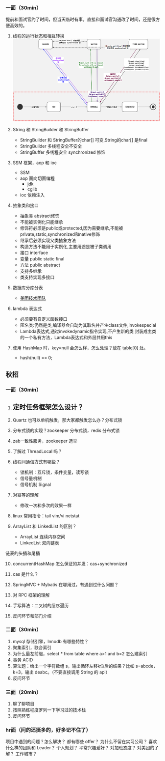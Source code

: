 ### 一面（30min）
提前和面试官约了时间，但当天临时有事，直接和面试官沟通改了时间，还是很方便高效的。

1. 线程的运行状态和相互转换
   ![thead#State](../../image/thread_state.png)

2. String 和 StringBuilder 和 StringBuffer
   - StringBuilder 和 StringBuffer的char[] 可变,String的char[] 是final
   - StringBuilder  多线程安全不安全
   - StringBuffer 多线程安全 synchronized 修饰
3. SSM 框架，aop 和 ioc
   - SSM
   - aop 面向切面编程
     - jdk 
     - cglib 
   - ioc 依赖注入
4. 抽象类和接口
   - 抽象类 abstract修饰
    - 不能被实例化只能继承
    - 修饰符必须是public或protected,因为需要继承,不能被private,static,synchronized和native修饰
    - 继承后必须实现父类抽象方法
    - 构造方法不能用于实例化,主要用途是被子类调用
   - 接口 interface
    - 变量 public static final
    - 方法 public abstract
    - 支持多继承
    - 类支持实现多接口
5. 数据库分库分表 
    - [美团技术团队](https://tech.meituan.com/2016/11/18/dianping-order-db-sharding.html)
6. lambda 表达式
    - 必须要有自定义函数接口
    - 匿名类:仍然是类,编译器会自动为其取名并产生class文件,invokespecial
    - Lambda表达式,通过invokedynamic指令实现,不产生新的类
      封装成主类的一个私有方法，Lambda表达式和外层共用this
7. 使用 HashMap 时，key=null 会怎么样，怎么处理？放在 table[0] 处。
   - hash(null) == 0;
## 秋招
### 一面（30min）
1. 定时任务框架怎么设计？
   - 
2. Quartz 也可以单机触发，那大家都触发怎么办？分布式锁

3. 分布式锁的实现？zookeeper 分布式锁，redis 分布式锁

4. zab一致性服务，zookeeper 选举

5. 了解过 ThreadLocal 吗？

6. 线程间通信方式有哪些？
   - 锁机制：互斥锁，条件变量，读写锁
   - 信号量机制
   - 信号机制 Signal

7. 对幂等的理解
   - 修改一次和多次的效果一样
8. linux 常用指令：tail vim/vi netstat

9. ArrayList 和 LinkedList 的区别？
   - ArrayList 连续内存空间
   - LinkedList 双向链表

链表的头插和尾插

10. concurrentHashMap 怎么保证的并发：cas+synchronized

11. cas 是什么？

12. SpringMVC + Mybatis 在哪用过，有遇到过什么问题？

13. 对 RPC 框架的理解

14. 手写算法：二叉树的层序遍历

15. 反问环节和部门介绍

### 二面（30min）
1. mysql 存储引擎，Innodb 有哪些特性？
2. 聚集索引，联合索引
3. 为什么最左前缀，select * from table where a>1 and b=2 怎么建索引
4. 事务 ACID
5. 算法题：给出一个字符数组 s，输出循环左移k位后的结果？比如 s=abcde，k=3，输出 deabc。（不要直接调用 String 的 api）
6. 反问环节

### 三面（20min）
1. 聊了聊项目
2. 按照熟练程度罗列一下学习过的技术栈
3. 反问环节

### hr面（问的还挺多的，好多记不住了）
项目中遇到的问题？怎么解决？
都有哪些 offer？
为什么不留在实习公司？
喜欢什么样的团队和 Leader？
个人规划？
平常兴趣爱好？
对加班态度？
对美团的了解？
工作城市？
